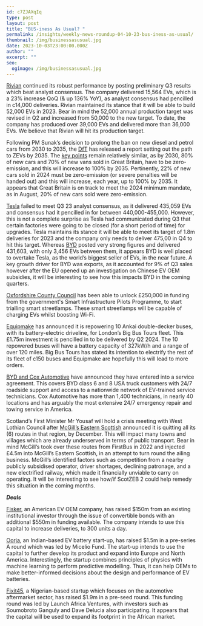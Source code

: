 ```yaml
---
id: c7ZJAXqIq
type: post
layout: post
title: "BUS-iness As Usual? "
permalink: /insights/weekly-news-roundup-04-10-23-bus-iness-as-usual/
thumbnail: /img/businessasusual.jpg
date: 2023-10-03T23:00:00.000Z
author: ""
excerpt: ""
seo:
  ogimage: /img/businessasusual.jpg
---
```

[Rivian](https://www.cnbc.com/2023/10/02/rivian-rivn-q3-2023-deliveries-outperform.html) continued its robust performance by posting preliminary Q3 results which beat analyst consensus. The company delivered 15,564 EVs, which is a 23% increase QoQ (& up 136% YoY), as analyst consensus had pencilled in c14,000 deliveries. Rivian maintained its stance that it will be able to build 52,000 EVs in 2023. Bear in mind the 52,000 annual production target was revised in Q2 and increased from 50,000 to the new target. To date, the company has produced over 39,000 EVs and delivered more than 36,000 EVs. We believe that Rivian will hit its production target.

Following PM Sunak’s decision to prolong the ban on new diesel and petrol cars from 2030 to 2035, the [DfT](https://www.gov.uk/government/news/government-sets-out-path-to-zero-emission-vehicles-by-2035) has released a report setting out the path to ZEVs by 2035. The [key points](https://www.climateaction.org/news/government-sets-out-path-to-zero-emission-vehicles-by-2035#:~:text=The%20mandate%20sets%20minimum%20annual,plan%20to%20reach%20100%25%20sooner.) remain relatively similar, as by 2030, 80% of new cars and 70% of new vans sold in Great Britain, have to be zero-emission, and this will increase to 100% by 2035. Pertinently, 22% of new cars sold in 2024 must be zero-emission (or severe penalties will be handed out) and this will increase, each year, up to 100% by 2035. It appears that Great Britain is on track to meet the 2024 minimum mandate, as in August, 20% of new cars sold were zero-emission.

[Tesla](https://www.ft.com/content/333b4586-4def-4c13-9f18-05a1f5a8631c) failed to meet Q3 23 analyst consensus, as it delivered 435,059 EVs and consensus had it pencilled in for between 440,000-455,000. However, this is not a complete surprise as Tesla had communicated during Q3 that certain factories were going to be closed (for a short period of time) for upgrades. Tesla maintains its stance it will be able to meet its target of 1.8m deliveries for 2023 and the company only needs to deliver 475,00 in Q4 to hit this target. Whereas [BYD](https://www.bloomberg.com/news/articles/2023-10-03/tesla-sales-drop-sees-byd-close-gap-in-race-for-ev-supremacy?sref=uFYGeRuc) posted very strong figures and delivered 431,603, with only 3,456 EVs between them, it appears BYD is well placed to overtake Tesla, as the world’s biggest seller of EVs, in the near future. A key growth driver for BYD was exports, as it accounted for 9% of Q3 sales however after the EU opened up an investigation on Chinese EV OEM subsidies, it will be interesting to see how this impacts BYD in the coming quarters.

[Oxfordshire County Council](https://www.bbc.co.uk/news/uk-england-oxfordshire-66949170) has been able to unlock £250,000 in funding from the government's Smart Infrastructure Pilots Programme, to start trialling smart streetlamps. These smart streetlamps will be capable of charging EVs whilst boosting Wi-Fi.

[Equipmake](https://www.route-one.net/news/equipmake-to-repower-10-big-bus-tours-ankai-open-tops-to-electric/) has announced it is repowering 10 Ankai double-decker buses, with its battery-electric driveline, for London’s Big Bus Tours fleet. This £1.75m investment is pencilled in to be delivered by Q2 2024. The 10 repowered buses will have a battery capacity of 327kW/h and a range of over 120 miles. Big Bus Tours has stated its intention to electrify the rest of its fleet of c150 buses and Equipmake are hopefully this will lead to more orders.

[BYD and Cox Automotive](https://theevreport.com/byd-cox-automotive-forge-us-service-partnership) have announced they have entered into a service agreement. This covers BYD class 6 and 8 USA truck customers with 24/7 roadside support and access to a nationwide network of EV-trained service technicians. Cox Automotive has more than 1,400 technicians, in nearly 40 locations and has arguably the most extensive 24/7 emergency repair and towing service in America.

Scotland’s First Minister Mr Yousaf will hold a crisis meeting with West Lothian Council after [McGill’s Eastern Scottish](https://www.bbc.co.uk/news/uk-scotland-edinburgh-east-fife-66959175) announced it is quitting all its (6) routes in that region, by December. This will impact many towns and villages which are already underserved in terms of public transport. Bear in mind McGill’s took over these routes from FirstBus in 2022 and injected £4.5m into McGill’s Eastern Scottish, in an attempt to turn round the ailing business. McGill’s identified factors such as competition from a nearby publicly subsidised operator, driver shortages, declining patronage, and a new electrified railway, which made it financially unviable to carry on operating. It will be interesting to see how/if ScotZEB 2 could help remedy this situation in the coming months.

***Deals***

[Fisker](https://www.reuters.com/business/autos-transportation/ev-startup-fisker-raises-150-mln-existing-investor-2023-09-29/), an American EV OEM company, has raised $150m from an existing institutional investor through the issue of convertible bonds with an additional $550m in funding available. The company intends to use this capital to increase deliveries, to 300 units a day.

[Oorja](https://www.financialexpress.com/business/sme-ev-battery-startup-oorja-raises-1-5-million-from-micelio-fund-capital-a-others-3257560/?utm_source=fot.beehiiv.com&utm_medium=newsletter&utm_campaign=trucks-fot-mapbox-universal-hydrogen-oorja), an Indian-based EV battery start-up, has raised $1.5m in a pre-series A round which was led by Micelio Fund. The start-up intends to use the capital to further develop its product and expand into Europe and North America. Interestingly, the startup combines principles of physics with machine learning to perform predictive modelling. Thus, it can help OEMs to make better-informed decisions about the design and performance of EV batteries.

[Fixit45](https://www.techloy.com/nigerian-auto-tech-startup-fixit45-raises-1-9-million/?utm_source=fot.beehiiv.com&utm_medium=newsletter&utm_campaign=trucks-fot-mapbox-universal-hydrogen-oorja), a Nigerian-based startup which focuses on the automotive aftermarket sector, has raised $1.9m in a pre-seed round. This funding round was led by Launch Africa Ventures, with investors such as Soumobroto Ganguly and Dave Delucia also participating. It appears that the capital will be used to expand its footprint in the African market.